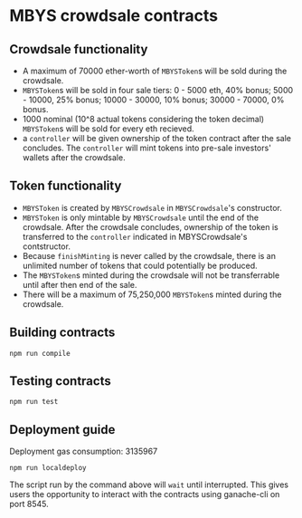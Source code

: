 # MBYS crowdsale contracts

## Crowdsale functionality

- A maximum of 70000 ether-worth of `MBYSToken`s will be sold during the
    crowdsale.
- `MBYSToken`s will be sold in four sale tiers: 0 - 5000 eth, 40% bonus;
    5000 - 10000, 25% bonus; 10000 - 30000, 10% bonus; 30000 - 70000, 0% bonus.
- 1000 nominal (10^8 actual tokens considering the token decimal) `MBYSToken`s
    will be sold for every eth recieved.
- a `controller` will be given ownership of the token contract after the sale
    concludes. The `controller` will mint tokens into pre-sale investors'
    wallets after the crowdsale.

## Token functionality

- `MBYSToken` is created by `MBYSCrowdsale` in `MBYSCrowdsale`'s constructor.
- `MBYSToken` is only mintable by `MBYSCrowdsale` until the end of the
    crowdsale. After the crowdsale concludes, ownership of the token is
    transferred to the `controller` indicated in MBYSCrowdsale's contstructor.
- Because `finishMinting` is never called by the crowdsale, there is an
    unlimited number of tokens that could potentially be produced.
- The `MBYSToken`s minted during the crowdsale will not be transferrable until
    after then end of the sale.
- There will be a maximum of 75,250,000 `MBYSToken`s minted during the
    crowdsale.

## Building contracts

```
npm run compile
```

## Testing contracts

```
npm run test
```

## Deployment guide

Deployment gas consumption: 3135967

```
npm run localdeploy
```

The script run by the command above will `wait` until interrupted. This gives
users the opportunity to interact with the contracts using ganache-cli on port 8545.
